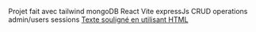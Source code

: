 Projet fait avec tailwind mongoDB React Vite expressJs
CRUD operations 
admin/users sessions
<u>Texte souligné en utilisant HTML</u>
